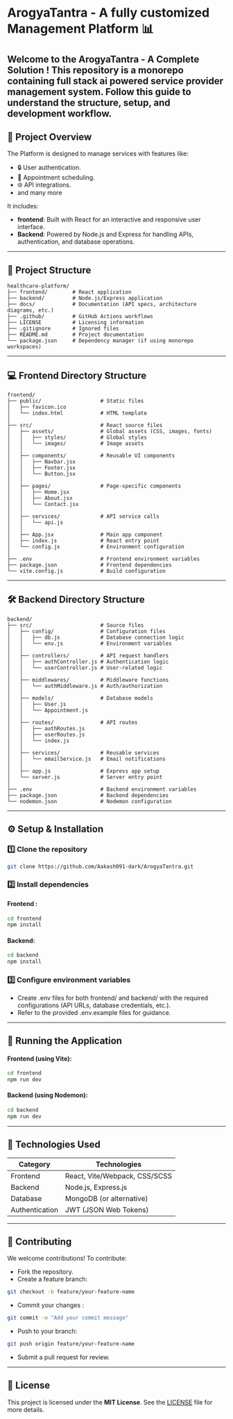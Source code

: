 
# ArogyaTantra - A fully customized Management Platform 📊

Welcome to the ArogyaTantra - A Complete Solution ! This repository is a monorepo containing full stack ai powered service provider management system. Follow this guide to understand the structure, setup, and development workflow.
---

## 📁 Project Overview ##

The Platform is designed to manage services  with features like:

- 🔒 User authentication.
- 📅 Appointment scheduling.
- 🌐 API integrations.
-  and many more

It includes:

- **frontend**: Built with React for an interactive and            responsive  user interface.
- **Backend**: Powered by Node.js and Express for handling APIs,   authentication, and database operations.

---
## 📂 Project Structure ##

```plaintext
healthcare-platform/
├── frontend/        # React application
├── backend/         # Node.js/Express application
├── docs/            # Documentation (API specs, architecture diagrams, etc.)
├── .github/         # GitHub Actions workflows
├── LICENSE          # Licensing information
├── .gitignore       # Ignored files
├── README.md        # Project documentation
└── package.json     # Dependency manager (if using monorepo workspaces)
```
---

## 💻 Frontend Directory Structure ##
```plaintext
frontend/
├── public/                   # Static files
│   ├── favicon.ico
│   └── index.html            # HTML template
│
├── src/                      # React source files
│   ├── assets/               # Global assets (CSS, images, fonts)
│   │   ├── styles/           # Global styles
│   │   └── images/           # Image assets
│   │
│   ├── components/           # Reusable UI components
│   │   ├── Navbar.jsx
│   │   ├── Footer.jsx
│   │   └── Button.jsx
│   │
│   ├── pages/                # Page-specific components
│   │   ├── Home.jsx
│   │   ├── About.jsx
│   │   └── Contact.jsx
│   │
│   ├── services/             # API service calls
│   │   └── api.js
│   │
│   ├── App.jsx               # Main app component
│   ├── index.js              # React entry point
│   └── config.js             # Environment configuration
│
├── .env                      # Frontend environment variables
├── package.json              # Frontend dependencies
└── vite.config.js            # Build configuration
```
---
## 🛠 Backend Directory Structure ##
```plaintext
backend/
├── src/                      # Source files
│   ├── config/               # Configuration files
│   │   ├── db.js             # Database connection logic
│   │   └── env.js            # Environment variables
│   │
│   ├── controllers/          # API request handlers
│   │   ├── authController.js # Authentication logic
│   │   └── userController.js # User-related logic
│   │
│   ├── middlewares/          # Middleware functions
│   │   └── authMiddleware.js # Auth/authorization
│   │
│   ├── models/               # Database models
│   │   ├── User.js
│   │   └── Appointment.js
│   │
│   ├── routes/               # API routes
│   │   ├── authRoutes.js
│   │   ├── userRoutes.js
│   │   └── index.js
│   │
│   ├── services/             # Reusable services
│   │   └── emailService.js   # Email notifications
│   │
│   ├── app.js                # Express app setup
│   └── server.js             # Server entry point
│
├── .env                      # Backend environment variables
├── package.json              # Backend dependencies
└── nodemon.json              # Nodemon configuration
```
---

## ⚙️ Setup & Installation ##
### 1️⃣ Clone the repository ###

```bash
git clone https://github.com/Aakash091-dark/ArogyaTantra.git

```
### 2️⃣ Install dependencies ###
#### Frontend :
```bash
cd frontend
npm install
 ```
#### Backend:

```bash
cd backend
npm install
 ```
### 3️⃣ Configure environment variables ###
- Create .env files for both frontend/ and backend/ with the required configurations (API URLs, database credentials, etc.).
- Refer to the provided .env.example files for guidance.
---
## 🚀 Running the Application ##
#### **Frontend**  (using Vite): ####
```bash 
cd frontend
npm run dev

```
#### **Backend**  (using Nodemon): ####
```bash
cd backend
npm run dev
```
---
## 🧰 Technologies Used ##
| Category           | Technologies                                                                |
| ----------------- | ------------------------------------------------------------------ |
| Frontend| React, Vite/Webpack, CSS/SCSS |
|Backend  | Node.js, Express.js|
|Database |MongoDB (or alternative)|
|Authentication|JWT (JSON Web Tokens)|


---
## 🤝 Contributing ##
We welcome contributions! To contribute:
-  Fork the repository.
- Create a feature branch:
```bash
git checkout -b feature/your-feature-name
```
- Commit your changes :
``` bash
git commit -m "Add your commit message"
```
- Push to your branch:
``` bash
git push origin feature/your-feature-name
```
- Submit a pull request for review.

---
## 📜 License
This project is licensed under the **MIT License**. See the [LICENSE](LICENSE) file for more details.


